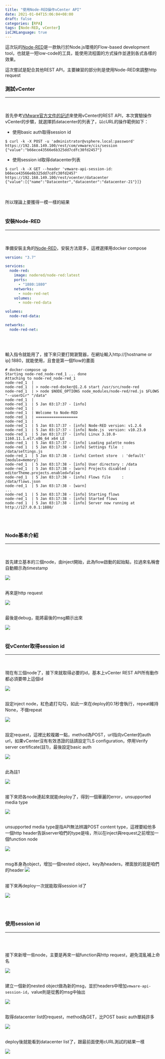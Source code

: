 ```yaml
---
title: "使用Node-RED操作vCenter API"
date: 2021-01-04T15:06:04+08:00
draft: false
categories: [RPA]
tags: [Node-RED, vCenter]
isCJKLanguage: true
---
```


這次玩的<a href="https://nodered.org/" target="_blank">Node-RED</a>是一款執行於Node.js環境的Flow-based development tool，也就是一短low-code的工具，能使用流程圖的方式操作並達到各式各樣的效果。
  
這次嘗試是配合其他REST API，主要練習的部分則是使用Node-RED來調整http request
<!--more-->
  
### 測試vCenter
----

<br></br>
首先參考<a href="https://developer.vmware.com/docs/vsphere-automation/latest/vcenter/vcenter/" target="_blank">VMware官方文件的記述</a>來使用vCenter的REST API，本次實驗操作vCenter的步驟，就選擇抓datacenter的列表了，以cURL的操作範例如下：
  

* 使用basic auth取得session id
  
```
$ curl -k -X POST -u 'administrator@vsphere.local:password' https://192.168.149.100/rest/com/vmware/cis/session
{"value":"b66ece43566e6b325dd7cdfc30fd2457"}
```
  
* 使用session id取得datacenter列表
  
```
$ curl -k -X GET --header 'vmware-api-session-id: b66ece43566e6b325dd7cdfc30fd2457' https://192.168.149.100/rest/vcenter/datacenter
{"value":[{"name":"Datacenter","datacenter":"datacenter-21"}]}
```
<br></br>
所以理論上要獲得一模一樣的結果
<br></br>


### 安裝Node-RED
----

<br></br>
準備安裝主角的<a href="https://nodered.org/docs/getting-started/" target="_blank">Node-RED</a>，安裝方法眾多，這裡選擇用docker compose
```:docker-compose.yml
version: "3.7"

services:
  node-red:
    image: nodered/node-red:latest
    ports:
      - "1880:1880"
    networks:
      - node-red-net
    volumes:
      - node-red-data

volumes:
  node-red-data:

networks:
  node-red-net:
```
<br></br>

輸入指令就能用了，接下來只要打開瀏覽器，在網址輸入http://[hostname or ip]:1880，就能使用，且會是第一個flow的畫面
```text {hl_lines=[26]}
# docker-compose up
Starting node-red_node-red_1 ... done
Attaching to node-red_node-red_1
node-red_1  | 
node-red_1  | > node-red-docker@1.2.6 start /usr/src/node-red
node-red_1  | > node $NODE_OPTIONS node_modules/node-red/red.js $FLOWS "--userDir" "/data"
node-red_1  | 
node-red_1  | 5 Jan 03:17:37 - [info] 
node-red_1  | 
node-red_1  | Welcome to Node-RED
node-red_1  | ===================
node-red_1  | 
node-red_1  | 5 Jan 03:17:37 - [info] Node-RED version: v1.2.6
node-red_1  | 5 Jan 03:17:37 - [info] Node.js  version: v10.23.0
node-red_1  | 5 Jan 03:17:37 - [info] Linux 3.10.0-1160.11.1.el7.x86_64 x64 LE
node-red_1  | 5 Jan 03:17:37 - [info] Loading palette nodes
node-red_1  | 5 Jan 03:17:38 - [info] Settings file  : /data/settings.js
node-red_1  | 5 Jan 03:17:38 - [info] Context store  : 'default' [module=memory]
node-red_1  | 5 Jan 03:17:38 - [info] User directory : /data
node-red_1  | 5 Jan 03:17:38 - [warn] Projects disabled : editorTheme.projects.enabled=false
node-red_1  | 5 Jan 03:17:38 - [info] Flows file     : /data/flows.json
node-red_1  | 5 Jan 03:17:38 - [warn] 
...
node-red_1  | 5 Jan 03:17:38 - [info] Starting flows
node-red_1  | 5 Jan 03:17:38 - [info] Started flows
node-red_1  | 5 Jan 03:17:38 - [info] Server now running at http://127.0.0.1:1880/
```
<br></br>


### Node基本介紹
----

<br></br>
首先建立基本的三個node，由inject開始，此為flow啟動的起始點，拉過來名稱會自動顯示為timestamp

![](0_1.png)
<br></br>

再來是http request

![](0_2.png)
<br></br>

最後是debug，能將最後的msg顯示出來

![](0_3.png)
<br></br>




### 從vCenter取得session id
----

<br></br>
現在有三個node了，接下來就取得必要的id，基本上vCenter REST API所有動作都必須要帶上這個id

![](1.png)
<br></br>

設定inject node，紅色處打勾勾，如此一來在deploy的0.1秒會執行，repeat維持None，不做repeat

![](2.png)
<br></br>

設定request，這裡比較複雜一點，method為POST，url指向vCenter的auth url，如果vCenter沒有有效憑證的話請設定TLS configuration，停用Verify server certificate(註1)，最後設定basic auth

![](3.png)
<br></br>

此為註1

![](3_1.png)
<br></br>

接下來把各node連起來就能deploy了，得到一個華麗的error，unsupported media type

![](4.png)
<br></br>

unsupported media type是指API無法辨識POST content type，這裡要給他多一個http header告訴server咱們的type是啥，所以在inject與request之前增加一個function node

![](5.png)
<br></br>

msg本身為object，增加一個nested object，key為headers，裡面放的就是咱們的header
![](6.png)
<br></br>

接下來再deploy一次就能取得session id了

![](7.png)

<br></br>



### 使用session id
----

<br></br>

接下來新增一些node，主要是再來一組function與http request，避免混亂補上命名

![](8.png)
<br></br>

建立一個新的nested object做為新的msg，並於headers中增加`vmware-api-session-id`，value則是從舊的msg中抽出

![](9.png)
<br></br>

取得datacenter list的request，method為GET，比POST basic auth單純許多

![](10.png)
<br></br>

deploy後就能看到datacenter list了，跟最前面使用cURL測試的結果一樣

![](11.png)
<br></br>